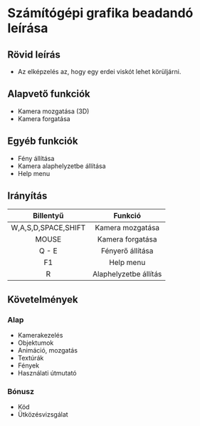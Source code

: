 # Számítógépi grafika beadandó leírása
## Rövid leírás
- Az elképzelés az, hogy egy erdei viskót lehet körüljárni.
## Alapvető funkciók
- Kamera mozgatása (3D)
- Kamera forgatása
## Egyéb funkciók
- Fény állítása
- Kamera alaphelyzetbe állítása
- Help menu
## Irányítás
| Billentyű           | Funkció               |
|:-------------------:|:---------------------:|
| W,A,S,D,SPACE,SHIFT | Kamera mozgatása      |
| MOUSE               | Kamera forgatása      |
| Q - E               | Fényerő állítása      |
| F1                  | Help menu             |
| R                   | Alaphelyzetbe állítás |
## Követelmények
### Alap
- Kamerakezelés
- Objektumok
- Animáció, mozgatás
- Textúrák
- Fények
- Használati útmutató
### Bónusz
- Köd
- Ütközésvizsgálat

